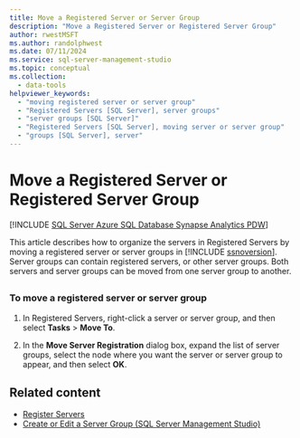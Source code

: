 ```yaml
---
title: Move a Registered Server or Server Group
description: "Move a Registered Server or Registered Server Group"
author: rwestMSFT
ms.author: randolphwest
ms.date: 07/11/2024
ms.service: sql-server-management-studio
ms.topic: conceptual
ms.collection:
  - data-tools
helpviewer_keywords:
  - "moving registered server or server group"
  - "Registered Servers [SQL Server], server groups"
  - "server groups [SQL Server]"
  - "Registered Servers [SQL Server], moving server or server group"
  - "groups [SQL Server], server"
---
```


# Move a Registered Server or Registered Server Group

[!INCLUDE [SQL Server Azure SQL Database Synapse Analytics PDW](../includes/applies-to-version/sql-asdb-asdbmi-asa-pdw.md)]

This article describes how to organize the servers in Registered Servers by moving a registered server or server groups in [!INCLUDE [ssnoversion](../includes/ssnoversion-md.md)]. Server groups can contain registered servers, or other server groups. Both servers and server groups can be moved from one server group to another.

## <a id="SSMSProcedure"></a>

### To move a registered server or server group

1. In Registered Servers, right-click a server or server group, and then select **Tasks** > **Move To**.

1. In the **Move Server Registration** dialog box, expand the list of server groups, select the node where you want the server or server group to appear, and then select **OK**.

## Related content

- [Register Servers](register-servers.md)
- [Create or Edit a Server Group (SQL Server Management Studio)](create-or-edit-a-server-group-sql-server-management-studio.md)
